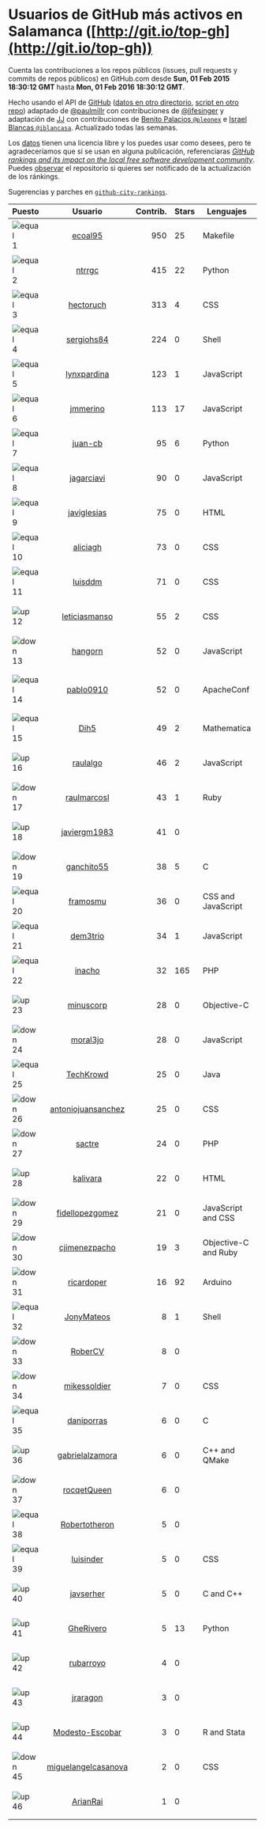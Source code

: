 
# Usuarios de GitHub más activos en Salamanca ([http://git.io/top-gh](http://git.io/top-gh))



  Cuenta las contribuciones a los repos públicos (issues, pull requests y commits de repos públicos) en GitHub.com desde  **Sun, 01 Feb 2015 18:30:12 GMT** hasta **Mon, 01 Feb 2016 18:30:12 GMT**.

  Hecho usando el API de [GitHub](http://github.com) ([datos en otro directorio](https://github.com/JJ/top-github-users-data/tree/master/data), [script en otro repo](https://github.com/JJ/github-city-rankings/blob/master/get-city.coffee)) adaptado de [@paulmillr](https://github.com/paulmillr) con contribuciones de [@lifesinger](https://github.com/lifesinger) y adaptación de [JJ](http://jj.github.io) con contribuciones de [Benito Palacios `@pleonex`](http://github.com/pleonex) e [Israel Blancas `@iblancasa`](https://github.com/iblancasa). Actualizado todas las semanas.

  Los [datos](https://github.com/JJ/top-github-users-data/tree/master/data) tienen una licencia libre y los puedes usar como desees, pero te agradeceríamos que si se usan en alguna publicación, referenciaras [*GitHub rankings and its impact on the local free software development community*](https://thewinnower.com/papers/github-rankings-and-its-impact-on-the-local-free-software-development-community). Puedes [observar](https://github.com/JJ/top-github-users-data/subscription) el repositorio si quieres ser notificado de la actualización de los ránkings.

  Sugerencias y parches en [`github-city-rankings`](http://github.com/JJ/github-city-rankings).


| Puesto   |  Usuario  |Contrib.| Stars | Lenguajes   |      Lugar      |  Avatar  |
|----------|:---------:|-------:|-------|-------------|:---------------:|----------|
|![equal](https://raw.githubusercontent.com/JJ/github-city-rankings/master/img/equal.gif) 1 | [ecoal95](https://github.com/ecoal95) | 950 | 25 | Makefile | Salamanca, Spain | <img src='https://avatars2.githubusercontent.com/u/1323194?v=3&s=64' width="64" title='Emilio Cobos Álvarez'> |
|![equal](https://raw.githubusercontent.com/JJ/github-city-rankings/master/img/equal.gif) 2 | [ntrrgc](https://github.com/ntrrgc) | 415 | 22 | Python | Salamanca, Spain | <img src='https://avatars0.githubusercontent.com/u/1002436?v=3&s=64' width="64" title='Juan Luis Boya García'> |
|![equal](https://raw.githubusercontent.com/JJ/github-city-rankings/master/img/equal.gif) 3 | [hectoruch](https://github.com/hectoruch) | 313 | 4 | CSS | Salamanca | <img src='https://avatars2.githubusercontent.com/u/8074563?v=3&s=64' width="64" title='Hector'> |
|![equal](https://raw.githubusercontent.com/JJ/github-city-rankings/master/img/equal.gif) 4 | [sergiohs84](https://github.com/sergiohs84) | 224 | 0 | Shell | Salamanca, Spain | <img src='https://avatars1.githubusercontent.com/u/11694066?v=3&s=64' width="64" title='Sergio Hernández'> |
|![equal](https://raw.githubusercontent.com/JJ/github-city-rankings/master/img/equal.gif) 5 | [lynxpardina](https://github.com/lynxpardina) | 123 | 1 | JavaScript | Salamanca, Spain | <img src='https://avatars3.githubusercontent.com/u/13015957?v=3&s=64' width="64" title='lynxpardina'> |
|![equal](https://raw.githubusercontent.com/JJ/github-city-rankings/master/img/equal.gif) 6 | [jmmerino](https://github.com/jmmerino) | 113 | 17 | JavaScript | Salamanca | <img src='https://avatars1.githubusercontent.com/u/1152640?v=3&s=64' width="64" title='Jesús Merino Parra'> |
|![equal](https://raw.githubusercontent.com/JJ/github-city-rankings/master/img/equal.gif) 7 | [juan-cb](https://github.com/juan-cb) | 95 | 6 | Python | Salamanca (Spain) | <img src='https://avatars0.githubusercontent.com/u/2938045?v=3&s=64' width="64" title='juancb'> |
|![equal](https://raw.githubusercontent.com/JJ/github-city-rankings/master/img/equal.gif) 8 | [jagarciavi](https://github.com/jagarciavi) | 90 | 0 | JavaScript | Salamanca, Spain | <img src='https://avatars3.githubusercontent.com/u/1713002?v=3&s=64' width="64" title='José Antonio García'> |
|![equal](https://raw.githubusercontent.com/JJ/github-city-rankings/master/img/equal.gif) 9 | [javiglesias](https://github.com/javiglesias) | 75 | 0 | HTML | Salamanca | <img src='https://avatars0.githubusercontent.com/u/9042602?v=3&s=64' width="64" title='Javier Iglesias'> |
|![equal](https://raw.githubusercontent.com/JJ/github-city-rankings/master/img/equal.gif) 10 | [aliciagh](https://github.com/aliciagh) | 73 | 0 | CSS | Salamanca | <img src='https://avatars1.githubusercontent.com/u/1325629?v=3&s=64' width="64" title='Alicia García Holgado'> |
|![equal](https://raw.githubusercontent.com/JJ/github-city-rankings/master/img/equal.gif) 11 | [luisddm](https://github.com/luisddm) | 71 | 0 | CSS | Salamanca, CyL, Spain | <img src='https://avatars2.githubusercontent.com/u/2978951?v=3&s=64' width="64" title='Luis de Dios Martín'> |
|![up](https://raw.githubusercontent.com/JJ/github-city-rankings/master/img/up.gif) 12 | [leticiasmanso](https://github.com/leticiasmanso) | 55 | 2 | CSS | Salamanca | <img src='https://avatars0.githubusercontent.com/u/10135662?v=3&s=64' width="64" title='Leticia'> |
|![down](https://raw.githubusercontent.com/JJ/github-city-rankings/master/img/down.gif) 13 | [hangorn](https://github.com/hangorn) | 52 | 0 | JavaScript | Salamanca, Spain | <img src='https://avatars2.githubusercontent.com/u/1859559?v=3&s=64' width="64" title='Javier'> |
|![equal](https://raw.githubusercontent.com/JJ/github-city-rankings/master/img/equal.gif) 14 | [pablo0910](https://github.com/pablo0910) | 52 | 0 | ApacheConf | Salamanca, Castilla y León, Spain | <img src='https://avatars2.githubusercontent.com/u/10597157?v=3&s=64' width="64" title='Pablo Jimenez Tocino'> |
|![equal](https://raw.githubusercontent.com/JJ/github-city-rankings/master/img/equal.gif) 15 | [Dih5](https://github.com/Dih5) | 49 | 2 | Mathematica | Salamanca, Spain | <img src='https://avatars1.githubusercontent.com/u/12070738?v=3&s=64' width="64" title='Guillermo Hernández'> |
|![up](https://raw.githubusercontent.com/JJ/github-city-rankings/master/img/up.gif) 16 | [raulalgo](https://github.com/raulalgo) | 46 | 2 | JavaScript | Salamanca, Spain | <img src='https://avatars1.githubusercontent.com/u/8058228?v=3&s=64' width="64" title='Raúl Álvarez González'> |
|![down](https://raw.githubusercontent.com/JJ/github-city-rankings/master/img/down.gif) 17 | [raulmarcosl](https://github.com/raulmarcosl) | 43 | 1 | Ruby | Salamanca & Madrid | <img src='https://avatars1.githubusercontent.com/u/906966?v=3&s=64' width="64" title='Raúl Marcos Lorenzo'> |
|![up](https://raw.githubusercontent.com/JJ/github-city-rankings/master/img/up.gif) 18 | [javiergm1983](https://github.com/javiergm1983) | 41 | 0 |  | Salamanca | <img src='https://avatars2.githubusercontent.com/u/9530227?v=3&s=64' width="64" title='Javier Gomez'> |
|![down](https://raw.githubusercontent.com/JJ/github-city-rankings/master/img/down.gif) 19 | [ganchito55](https://github.com/ganchito55) | 38 | 5 | C | Salamanca | <img src='https://avatars1.githubusercontent.com/u/4716972?v=3&s=64' width="64" title='Jorge Durán'> |
|![equal](https://raw.githubusercontent.com/JJ/github-city-rankings/master/img/equal.gif) 20 | [framosmu](https://github.com/framosmu) | 36 | 0 | CSS and JavaScript | Salamanca, España | <img src='https://avatars1.githubusercontent.com/u/10816489?v=3&s=64' width="64" title='Francisco Ramos'> |
|![equal](https://raw.githubusercontent.com/JJ/github-city-rankings/master/img/equal.gif) 21 | [dem3trio](https://github.com/dem3trio) | 34 | 1 | JavaScript | Salamanca | <img src='https://avatars3.githubusercontent.com/u/770253?v=3&s=64' width="64" title='Daniel González'> |
|![equal](https://raw.githubusercontent.com/JJ/github-city-rankings/master/img/equal.gif) 22 | [inacho](https://github.com/inacho) | 32 | 165 | PHP | Salamanca, Spain | <img src='https://avatars1.githubusercontent.com/u/742624?v=3&s=64' width="64" title='Ignacio de Tomás'> |
|![up](https://raw.githubusercontent.com/JJ/github-city-rankings/master/img/up.gif) 23 | [minuscorp](https://github.com/minuscorp) | 28 | 0 | Objective-C | Salamanca, Spain | <img src='https://avatars2.githubusercontent.com/u/3819883?v=3&s=64' width="64" title='Jorge'> |
|![down](https://raw.githubusercontent.com/JJ/github-city-rankings/master/img/down.gif) 24 | [moral3jo](https://github.com/moral3jo) | 28 | 0 | JavaScript | Salamanca | <img src='https://avatars2.githubusercontent.com/u/524380?v=3&s=64' width="64" title='Roberto'> |
|![equal](https://raw.githubusercontent.com/JJ/github-city-rankings/master/img/equal.gif) 25 | [TechKrowd](https://github.com/TechKrowd) | 25 | 0 | Java | Salamanca | <img src='https://avatars1.githubusercontent.com/u/15065592?v=3&s=64' width="64" title='Tech Krowd'> |
|![down](https://raw.githubusercontent.com/JJ/github-city-rankings/master/img/down.gif) 26 | [antoniojuansanchez](https://github.com/antoniojuansanchez) | 25 | 0 | CSS | Salamanca | <img src='https://avatars3.githubusercontent.com/u/5586585?v=3&s=64' width="64" title='Antonio Juan'> |
|![down](https://raw.githubusercontent.com/JJ/github-city-rankings/master/img/down.gif) 27 | [sactre](https://github.com/sactre) | 24 | 0 | PHP | Salamanca, spain | <img src='https://avatars1.githubusercontent.com/u/1525697?v=3&s=64' width="64" title='Carlos'> |
|![up](https://raw.githubusercontent.com/JJ/github-city-rankings/master/img/up.gif) 28 | [kalivara](https://github.com/kalivara) | 22 | 0 | HTML | Salamanca, Spain | <img src='https://avatars2.githubusercontent.com/u/11858928?v=3&s=64' width="64" title='Alberto Vara'> |
|![down](https://raw.githubusercontent.com/JJ/github-city-rankings/master/img/down.gif) 29 | [fidellopezgomez](https://github.com/fidellopezgomez) | 21 | 0 | JavaScript and CSS | Salamanca | <img src='https://avatars1.githubusercontent.com/u/5951660?v=3&s=64' width="64" title='Fidel'> |
|![down](https://raw.githubusercontent.com/JJ/github-city-rankings/master/img/down.gif) 30 | [cjimenezpacho](https://github.com/cjimenezpacho) | 19 | 3 | Objective-C and Ruby | Salamanca, Spain | <img src='https://avatars0.githubusercontent.com/u/2428271?v=3&s=64' width="64" title='Carlos Jiménez Pacho'> |
|![down](https://raw.githubusercontent.com/JJ/github-city-rankings/master/img/down.gif) 31 | [ricardoper](https://github.com/ricardoper) | 16 | 92 | Arduino | Salamanca | <img src='https://avatars1.githubusercontent.com/u/5161172?v=3&s=64' width="64" title='Ricardo Pereira'> |
|![equal](https://raw.githubusercontent.com/JJ/github-city-rankings/master/img/equal.gif) 32 | [JonyMateos](https://github.com/JonyMateos) | 8 | 1 | Shell | Salamanca | <img src='https://avatars2.githubusercontent.com/u/6951670?v=3&s=64' width="64" title='Jonathan Mateos'> |
|![down](https://raw.githubusercontent.com/JJ/github-city-rankings/master/img/down.gif) 33 | [RoberCV](https://github.com/RoberCV) | 8 | 0 |  | Salamanca, SP | <img src='https://avatars2.githubusercontent.com/u/15924040?v=3&s=64' width="64" title='Roberto Casado Vara'> |
|![down](https://raw.githubusercontent.com/JJ/github-city-rankings/master/img/down.gif) 34 | [mikessoldier](https://github.com/mikessoldier) | 7 | 0 | CSS | Salamanca | <img src='https://avatars0.githubusercontent.com/u/5755381?v=3&s=64' width="64" title='Abiel Flrs'> |
|![equal](https://raw.githubusercontent.com/JJ/github-city-rankings/master/img/equal.gif) 35 | [daniporras](https://github.com/daniporras) | 6 | 0 | C | Salamanca, Spain | <img src='https://avatars2.githubusercontent.com/u/1733336?v=3&s=64' width="64" title='Dani'> |
|![up](https://raw.githubusercontent.com/JJ/github-city-rankings/master/img/up.gif) 36 | [gabrielalzamora](https://github.com/gabrielalzamora) | 6 | 0 | C++ and QMake | Salamanca | <img src='https://avatars0.githubusercontent.com/u/15615187?v=3&s=64' width="64" title='Gabriel Alzamora'> |
|![down](https://raw.githubusercontent.com/JJ/github-city-rankings/master/img/down.gif) 37 | [rocqetQueen](https://github.com/rocqetQueen) | 6 | 0 |  | Salamanca | <img src='https://avatars2.githubusercontent.com/u/5708398?v=3&s=64' width="64" title='Alexandra'> |
|![equal](https://raw.githubusercontent.com/JJ/github-city-rankings/master/img/equal.gif) 38 | [Robertotheron](https://github.com/Robertotheron) | 5 | 0 |  | Salamanca | <img src='https://avatars0.githubusercontent.com/u/3605141?v=3&s=64' width="64" title='Roberto Therón'> |
|![equal](https://raw.githubusercontent.com/JJ/github-city-rankings/master/img/equal.gif) 39 | [luisinder](https://github.com/luisinder) | 5 | 0 | CSS | Salamanca (Spain) | <img src='https://avatars1.githubusercontent.com/u/6973356?v=3&s=64' width="64" title='Luis Cajigas'> |
|![up](https://raw.githubusercontent.com/JJ/github-city-rankings/master/img/up.gif) 40 | [javserher](https://github.com/javserher) | 5 | 0 | C and C++ | Salamanca && Bejar | <img src='https://avatars2.githubusercontent.com/u/11297335?v=3&s=64' width="64" title='Javier Servate'> |
|![up](https://raw.githubusercontent.com/JJ/github-city-rankings/master/img/up.gif) 41 | [GheRivero](https://github.com/GheRivero) | 5 | 13 | Python | Salamanca, SPAIN) | <img src='https://avatars2.githubusercontent.com/u/246245?v=3&s=64' width="64" title='Ghe Rivero'> |
|![up](https://raw.githubusercontent.com/JJ/github-city-rankings/master/img/up.gif) 42 | [rubarroyo](https://github.com/rubarroyo) | 4 | 0 |  | Salamanca | <img src='https://avatars0.githubusercontent.com/u/10268935?v=3&s=64' width="64" title='Rubén Arroyo'> |
|![up](https://raw.githubusercontent.com/JJ/github-city-rankings/master/img/up.gif) 43 | [jraragon](https://github.com/jraragon) | 3 | 0 |  | Salamanca | <img src='https://avatars0.githubusercontent.com/u/5907724?v=3&s=64' width="64" title='Jesus Rodriguez-Aragon'> |
|![up](https://raw.githubusercontent.com/JJ/github-city-rankings/master/img/up.gif) 44 | [Modesto-Escobar](https://github.com/Modesto-Escobar) | 3 | 0 | R and Stata | Salamanca | <img src='https://avatars0.githubusercontent.com/u/8851672?v=3&s=64' width="64" title='Modesto Escobar'> |
|![down](https://raw.githubusercontent.com/JJ/github-city-rankings/master/img/down.gif) 45 | [miguelangelcasanova](https://github.com/miguelangelcasanova) | 2 | 0 | CSS | Salamanca (Spain) | <img src='https://avatars0.githubusercontent.com/u/705695?v=3&s=64' width="64" title='Miguel Ángel Casanova'> |
|![up](https://raw.githubusercontent.com/JJ/github-city-rankings/master/img/up.gif) 46 | [ArianRai](https://github.com/ArianRai) | 1 | 0 |  | Salamanca, Spain | <img src='https://avatars2.githubusercontent.com/u/13394915?v=3&s=64' width="64" title='Arian Rai'> |
